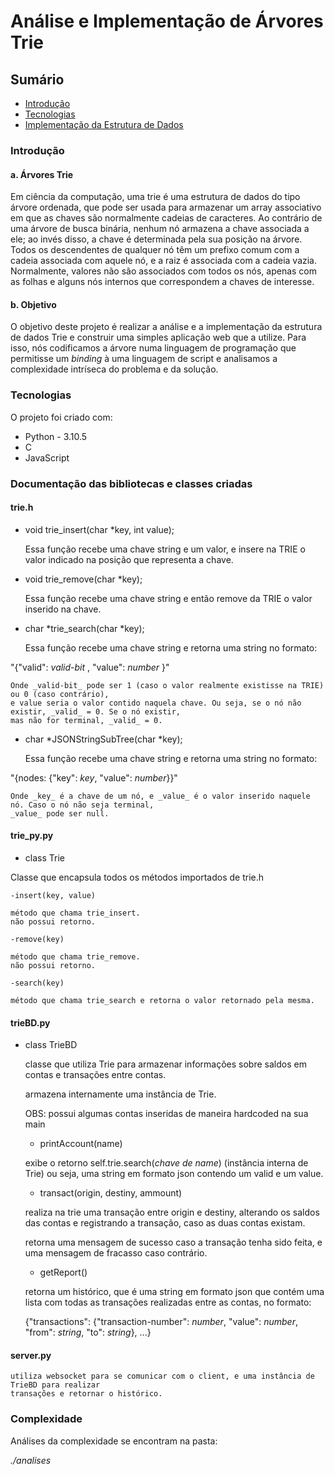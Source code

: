 # Análise e Implementação de Árvores Trie
## Sumário
* [Introdução](#introdução)
* [Tecnologias](#tecnologias)
* [Implementação da Estrutura de Dados](#implementação-da-estrutura-de-dados)
### Introdução
#### a. Árvores Trie
Em ciência da computação, uma trie é uma estrutura de dados do tipo árvore ordenada, que pode ser usada para armazenar um array associativo em que as chaves são normalmente cadeias de caracteres. Ao contrário de uma árvore de busca binária, nenhum nó armazena a chave associada a ele; ao invés disso, a chave é determinada pela sua posição na árvore. Todos os descendentes de qualquer nó têm um prefixo comum com a cadeia associada com aquele nó, e a raiz é associada com a cadeia vazia. Normalmente, valores não são associados com todos os nós, apenas com as folhas e alguns nós internos que correspondem a chaves de interesse.
#### b. Objetivo
O objetivo deste projeto é realizar a análise e a implementação da estrutura de dados Trie e construir uma simples aplicação web que a utilize. Para isso, nós codificamos a árvore numa linguagem de programação que permitisse um *binding* à uma linguagem de script e analisamos a complexidade intríseca do problema e da solução.
### Tecnologias
O projeto foi criado com:
* Python - 3.10.5
* C
* JavaScript
### Documentação das bibliotecas e classes criadas
#### 

#### trie.h

* void trie_insert(char *key, int value); 

    Essa função recebe uma chave string e um valor, e insere na TRIE o valor indicado na posição que representa a chave.

* void trie_remove(char *key);

    Essa função recebe uma chave string e então remove da TRIE o valor inserido na chave.

* char *trie_search(char *key); 

    Essa função recebe uma chave string e retorna uma string no formato:

"{"valid":  _valid-bit_ , "value":  _number_ }"

    Onde _valid-bit_ pode ser 1 (caso o valor realmente existisse na TRIE) ou 0 (caso contrário),
    e value seria o valor contido naquela chave. Ou seja, se o nó não existir, _valid_ = 0. Se o nó existir,
    mas não for terminal, _valid_ = 0.

* char *JSONStringSubTree(char *key);

    Essa função recebe uma chave string e retorna uma string no formato:

"{nodes: {"key": _key_, "value": _number_}}"

    Onde _key_ é a chave de um nó, e _value_ é o valor inserido naquele nó. Caso o nó não seja terminal,
    _value_ pode ser null.

#### trie_py.py

* class Trie

Classe que encapsula todos os métodos importados de trie.h
    
    -insert(key, value)
    
    método que chama trie_insert.
    não possui retorno.

    -remove(key)

    método que chama trie_remove.
    não possui retorno.

    -search(key)

    método que chama trie_search e retorna o valor retornado pela mesma.

#### trieBD.py

* class TrieBD

    classe que utiliza Trie para armazenar informações sobre saldos em contas e transações
    entre contas.

    armazena internamente uma instância de Trie.

    OBS: possui algumas contas inseridas de maneira hardcoded na sua main

    * printAccount(name)

    exibe o retorno self.trie.search(_chave de name_) (instância interna de Trie)
    ou seja, uma string em formato json contendo um valid e um value.

    * transact(origin, destiny, ammount)

    realiza na trie uma transação entre origin e destiny, alterando os saldos das contas e 
    registrando a transação, caso as duas contas existam.

    retorna uma mensagem de sucesso caso a transação tenha sido feita, e uma mensagem de fracasso
    caso contrário.

    * getReport()

    retorna um histórico, que é uma string em formato json que contém uma lista com todas as transações realizadas entre as contas, no formato:

    {"transactions": {"transaction-number": _number_, "value": _number_, "from": _string_, 
    "to": _string_}, ...}

#### server.py

    utiliza websocket para se comunicar com o client, e uma instância de TrieBD para realizar
    transações e retornar o histórico.

### Complexidade

Análises da complexidade se encontram na pasta:

_./analises_


    